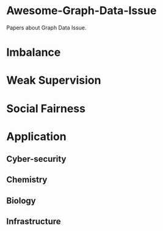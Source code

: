 # Awesome-Graph-Data-Issue
Papers about Graph Data Issue.

# Imbalance


# Weak Supervision


# Social Fairness


# Application
## Cyber-security

## Chemistry

## Biology

## Infrastructure


